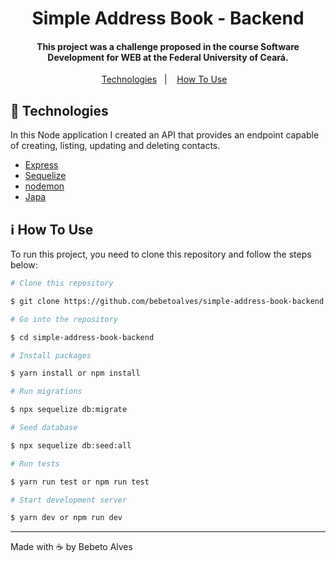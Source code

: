 <h1 align="center">Simple Address Book - Backend</h1>
<h4 align="center">This project was a challenge proposed in the course Software Development for WEB at the Federal University of Ceará.</h4>
<p  align="center">
    <a  href="#rocket-technologies">Technologies</a>&nbsp;&nbsp;&nbsp;|&nbsp;&nbsp;&nbsp;
    <a  href="#information_source-how-to-use">How To Use</a>&nbsp;&nbsp;&nbsp;
</p>

## :rocket: Technologies

In this Node application I created an API that provides an endpoint capable of creating, listing, updating and deleting contacts.

- [Express](https://expressjs.com/pt-br/)
- [Sequelize](https://sequelize.org/)
- [nodemon](https://nodemon.io/)
- [Japa](https://japa.dev/)

## :information_source: How To Use

To run this project, you need to clone this repository and follow the steps below:

```bash
# Clone this repository

$ git clone https://github.com/bebetoalves/simple-address-book-backend

# Go into the repository

$ cd simple-address-book-backend

# Install packages

$ yarn install or npm install

# Run migrations

$ npx sequelize db:migrate

# Seed database

$ npx sequelize db:seed:all

# Run tests

$ yarn run test or npm run test

# Start development server

$ yarn dev or npm run dev
```

---

Made with :coffee: by Bebeto Alves